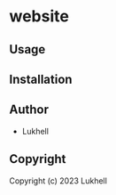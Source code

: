 # website



## Usage

## Installation

## Author

* Lukhell

## Copyright

Copyright (c) 2023 Lukhell

